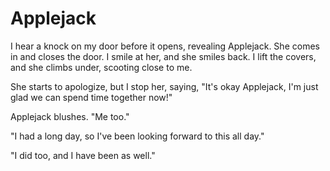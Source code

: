 # Applejack

I hear a knock on my door before it opens, revealing Applejack. She comes in and closes the door. I smile at her, and she smiles back. I lift the covers, and she climbs under, scooting close to me.

She starts to apologize, but I stop her, saying, "It's okay Applejack, I'm just glad we can spend time together now!"

Applejack blushes. "Me too."

"I had a long day, so I've been looking forward to this all day."

"I did too, and I have been as well."

